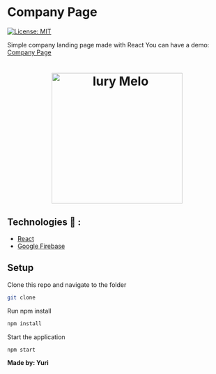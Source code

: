# Company Page 
[![License: MIT](https://img.shields.io/badge/License-MIT-green.svg)](https://opensource.org/licenses/MIT)

Simple company landing page made with React
You can have a demo: [Company Page](zeta-2f171.firebaseapp.com/)
<h1 align="center">
<img src='https://i.imgur.com/6ID0I6P.jpg'   alt="Iury Melo" title="companypage" height='300' />
 </h1>

## Technologies :rocket: :

  * [React](https://reactjs.org/)
  * [Google Firebase](firebase.google.com) 

## Setup
Clone this repo and navigate to the folder
```sh
git clone 
```

Run npm install
```sh
npm install
```

Start the application
```
npm start 
```

**Made by: Yuri**
